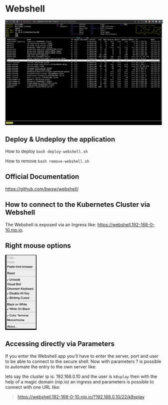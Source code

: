 # Webshell

![WebShell](../../doc/img/webshell.png)

## Deploy & Undeploy the application
How to deploy
`bash deploy-webshell.sh`

How to remove
`bash remove-webshell.sh`


## Official Documentation

https://github.com/bwsw/webshell/


## How to connect to the Kubernetes Cluster via Webshell

The Webshell is exposed via an Ingress like: https://webshell.192-168-0-10.nip.io. 

## Right mouse options
<img src="../../doc/img/menu_shell.png" alt="menu" width="100px"/>


## Accessing directly via Parameters
If you enter the Webshell app you'll have to enter the server, port and user to be able to connect to the secure shell. Now with parameters ? is possible to automate the entry to the own server like: 

lets say the cluster ip is: 192.168.0.10 and the user is `k8splay` then with the help of a magic domain (nip.io) an ingress and parameters is possible to connect with one URL like:
> https://webshell.192-168-0-10.nip.io/?192.168.0.10/22/k8splay
